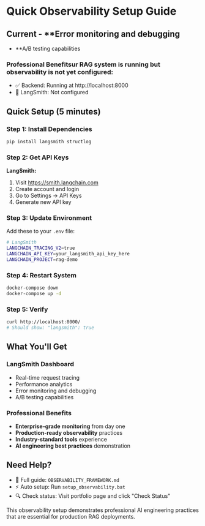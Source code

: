 # Quick Observability Setup Guide

## Current - **Error monitoring and debugging
- **A/B testing capabilities

### Professional Benefitsur RAG system is running but observability is not yet configured:
- ✅ Backend: Running at http://localhost:8000
- 🔶 LangSmith: Not configured

## Quick Setup (5 minutes)

### Step 1: Install Dependencies
```bash
pip install langsmith structlog
```

### Step 2: Get API Keys

**LangSmith:**
1. Visit https://smith.langchain.com
2. Create account and login
3. Go to Settings → API Keys
4. Generate new API key

### Step 3: Update Environment
Add these to your `.env` file:
```bash
# LangSmith
LANGCHAIN_TRACING_V2=true
LANGCHAIN_API_KEY=your_langsmith_api_key_here
LANGCHAIN_PROJECT=rag-demo
```

### Step 4: Restart System
```bash
docker-compose down
docker-compose up -d
```

### Step 5: Verify
```bash
curl http://localhost:8000/
# Should show: "langsmith": true
```

## What You'll Get

### LangSmith Dashboard
- Real-time request tracing
- Performance analytics
- Error monitoring and debugging
- A/B testing capabilities

### Professional Benefits
- **Enterprise-grade monitoring** from day one
- **Production-ready observability** practices
- **Industry-standard tools** experience
- **AI engineering best practices** demonstration

## Need Help?
- 📖 Full guide: `OBSERVABILITY_FRAMEWORK.md`
- ⚡ Auto setup: Run `setup_observability.bat`
- 🔍 Check status: Visit portfolio page and click "Check Status"

This observability setup demonstrates professional AI engineering practices that are essential for production RAG deployments.

